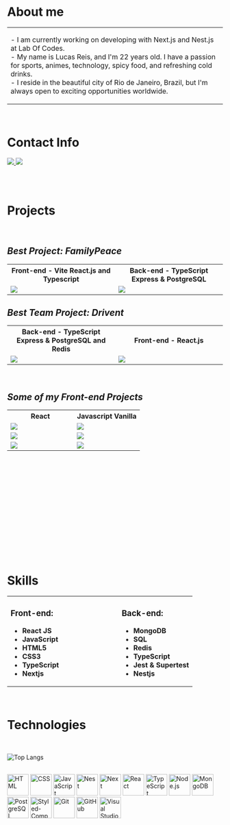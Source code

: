 # **About me**

<table>
  <tbody>
    <tr>
      <td align="left" width="60%">
        <p>
          - I am currently working on developing with Next.js and Nest.js at Lab Of Codes.
          <br>
          - My name is Lucas Reis, and I'm 22 years old. I have a passion for sports, animes, technology, spicy food, and refreshing cold drinks.
          <br>
          - I reside in the beautiful city of Rio de Janeiro, Brazil, but I'm always open to exciting opportunities worldwide.
        </p>
   </tr>
  </tbody>
</table>

<br>

# **Contact Info**

<a href="mailto: lucasreis64@gmail.com" target="_blank">
  <img src="https://img.shields.io/badge/-gmail-red?style=for-the-badge&logo=gmail&logoColor=white">
</a>
 <a href="https://www.linkedin.com/in/lucas-reis-b2a054243/" target="_blank">
  <img src="https://img.shields.io/badge/-linkedin-blue?style=for-the-badge&logo=linkedin&logoColor=white">
</a>

<br><br>

# **Projects**
<br>

## ***Best Project: FamilyPeace***

<table>
   <tbody>
      <tr>
         <th align="center" width="50%">Front-end - Vite React.js  and Typescript</th>
         <th align="center" width="50%">Back-end - TypeScript Express & PostgreSQL</th>
      </tr>
      <tr>
         <td>
           <a href="https://github.com/lucasreis64/familypeace-front"><img src="https://github-readme-stats.vercel.app/api/pin/?username=lucasreis64&repo=familypeace-front&theme=github_dark"></a>
         </td>
         <td>
           <a href="https://github.com/lucasreis64/familypeace-backend"><img src="https://github-readme-stats.vercel.app/api/pin/?username=lucasreis64&repo=familypeace-backend&theme=github_dark"></a>
         </td>
      </tr>
   </tbody>
</table>


## ***Best Team Project: Drivent***

<table >
  <tbody>
    <tr>
      <th align="center" width="50%"> Back-end - TypeScript Express & PostgreSQL and Redis </th>
      <th align="center"width="50%"> Front-end - React.js</th>
    </tr>
    <tr>
      <td>
         <a href="https://github.com/lucasreis64/drivent-backend"><img src="https://github-readme-stats.vercel.app/api/pin/?username=lucasreis64&repo=drivent-backend&theme=github_dark"></a>
      </td>
      <td>
         <a href="https://github.com/lucasreis64/drivent-frontend"><img src="https://github-readme-stats.vercel.app/api/pin/?username=lucasreis64&repo=drivent-frontend&theme=github_dark"></a>
      </td>
   </tr>
  </tbody>
</table>

<br>


## ***Some of my Front-end Projects***

<table height="310px">
  <tbody>
    <tr>
      <th align="center" width="50%"> React </th>
      <th align="center" width="50%">Javascript Vanilla</th>
    </tr>
    <tr>
         <td>
           <a href="https://github.com/lucasreis64/trackit"><img src="https://github-readme-stats.vercel.app/api/pin/?username=lucasreis64&repo=trackit&theme=github_dark"></a>
         </td>
         <td>
           <a href="https://github.com/lucasreis64/parrotscardgame"><img src="https://github-readme-stats.vercel.app/api/pin/?username=lucasreis64&repo=parrotscardgame&theme=github_dark"></a>
         </td>
   </tr>
   <tr>
         <td>
           <a href="https://github.com/lucasreis64/zaprecall"><img src="https://github-readme-stats.vercel.app/api/pin/?username=lucasreis64&repo=zaprecall&theme=github_dark"></a>
         </td>
         <td>
            <a href="https://github.com/lucasreis64/driveneats"><img src="https://github-readme-stats.vercel.app/api/pin/?username=lucasreis64&repo=driveneats&theme=github_dark"></a>
         </td>
    </tr>
    <tr>
         <td>
           <a href="https://github.com/lucasreis64/cineflex"><img src="https://github-readme-stats.vercel.app/api/pin/?username=lucasreis64&repo=cineflex&theme=github_dark"></a>
         </td>
         <td>
           <a href="https://github.com/lucasreis64/batepapouol"><img src="https://github-readme-stats.vercel.app/api/pin/?username=lucasreis64&repo=batepapouol&theme=github_dark"></a>
         </td>
    </tr>
  </tbody>
</table>

<br>

# **Skills**
<table>
  <tbody>
    <tr>
      <td align="left" width="60%">
         <div>

   ### **Front-end:**

   -   **React JS**
   -   **JavaScript**
   -   **HTML5**
   -   **CSS3**
   -   **TypeScript**
   -   **Nextjs**

</div>
      </td>
      <td align="left" width="40%">
         
<div>

   ### **Back-end:**

   -   **MongoDB**
   -   **SQL**
   -   **Redis**
   -   **TypeScript**   
   -   **Jest & Supertest**
   -   **Nestjs**
</div>
              </td>
   </tr>
    
  </tbody>
</table>

<br>

# **Technologies**
<br>

![Top Langs](https://github-readme-stats.vercel.app/api/top-langs/?username=lucasreis64&title_color=FF6700&bg_color=000&text_color=fff)

<br>
<div>
   <img height="50" src="https://user-images.githubusercontent.com/25181517/192158954-f88b5814-d510-4564-b285-dff7d6400dad.png" alt="HTML" title="HTML" />
 <img height="50" src="https://user-images.githubusercontent.com/25181517/183898674-75a4a1b1-f960-4ea9-abcb-637170a00a75.png" alt="CSS" title="CSS" />
   <img height="50" src="https://user-images.githubusercontent.com/25181517/117447155-6a868a00-af3d-11eb-9cfe-245df15c9f3f.png" alt="JavaScript" title="JavaScript" />
     <img height="50" src="https://d33wubrfki0l68.cloudfront.net/e937e774cbbe23635999615ad5d7732decad182a/26072/logo-small.ede75a6b.svg" alt="Nest" title="Nest" />
  <img height="50" src="https://gorzelinski.com/static/1db41e3ecd311724a15306b270d99dd9/6e87d/next-js-logo.png" alt="Next" title="Next" />
 <img height="50" src="https://user-images.githubusercontent.com/25181517/183897015-94a058a6-b86e-4e42-a37f-bf92061753e5.png" alt="React" title="React" />
  <img height="50" src="https://static-00.iconduck.com/assets.00/typescript-icon-icon-512x512-yh0yu3ta.png" alt="TypeScript" title="TypeScript" />
  <img height="50" src="https://cdn-icons-png.flaticon.com/512/919/919825.png" alt="Node.js" title="Node.js" />
    <img height="50" src="https://img.icons8.com/color/480/mongodb.png" alt="MongoDB" title="MongoDB" /> 
  <img height="50" src="https://upload.wikimedia.org/wikipedia/commons/thumb/2/29/Postgresql_elephant.svg/1200px-Postgresql_elephant.svg.png" alt="PostgreSQL" title="PostgreSQL" /> 
 <img height="50" src="https://raw.githubusercontent.com/styled-components/brand/master/styled-components.png" alt="Styled-Components" title="Styled-Components" />
 <img height="50" src="https://user-images.githubusercontent.com/25181517/192108372-f71d70ac-7ae6-4c0d-8395-51d8870c2ef0.png" alt="Git" title="Git" />
 <img height="50" src="https://user-images.githubusercontent.com/25181517/192108374-8da61ba1-99ec-41d7-80b8-fb2f7c0a4948.png" alt="GitHub" title="GitHub" />
 <img height="50" src="https://user-images.githubusercontent.com/25181517/192108891-d86b6220-e232-423a-bf5f-90903e6887c3.png" alt="Visual Studio Code" title="Visual Studio Code" />

</div>

<br>
